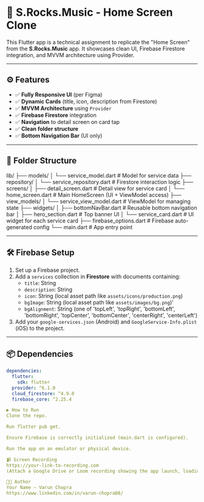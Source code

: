 # 🎵 S.Rocks.Music - Home Screen Clone

This Flutter app is a technical assignment to replicate the "Home Screen" from the **S.Rocks.Music** app. It showcases clean UI, Firebase Firestore integration, and MVVM architecture using Provider.

---

## ⚙️ Features

- ✅ **Fully Responsive UI** (per Figma)
- ✅ **Dynamic Cards** (title, icon, description from Firestore)
- ✅ **MVVM Architecture** using `Provider`
- ✅ **Firebase Firestore** integration
- ✅ **Navigation** to detail screen on card tap
- ✅ **Clean folder structure**
- ✅ **Bottom Navigation Bar** (UI only)

---

## 🔧 Folder Structure

lib/
├── models/
│ └── service_model.dart # Model for service data
├── repository/
│ └── service_repository.dart # Firestore interaction logic
├── screens/
│ ├── detail_screen.dart # Detail view for service card
│ └── home_screen.dart # Main HomeScreen (UI + ViewModel access)
├── view_models/
│ └── service_view_model.dart # ViewModel for managing state
├── widgets/
│ ├── bottomNavBar.dart # Reusable bottom navigation bar
│ ├── hero_section.dart # Top banner UI
│ └── service_card.dart # UI widget for each service card
├── firebase_options.dart # Firebase auto-generated config
└── main.dart # App entry point

---

## 🛠️ Firebase Setup

1. Set up a Firebase project.
2. Add a `services` collection in **Firestore** with documents containing:
    - `title`: String
    - `description`: String
    - `icon`: String (local asset path like `assets/icons/production.png`)
    - `bgImage`: String (local asset path like `assets/images/bg.png`)'
    - `bgAlignment`: String (one of 'topLeft', 'topRight', 'bottomLeft', 'bottomRight', 'topCenter', 'bottomCenter', 'centerRight', 'centerLeft')
3. Add your `google-services.json` (Android) and `GoogleService-Info.plist` (iOS) to the project.

---

## 📦 Dependencies

```yaml
dependencies:
  flutter:
    sdk: flutter
  provider: ^6.1.0
  cloud_firestore: ^4.9.0
  firebase_core: ^2.25.4

▶️ How to Run
Clone the repo.

Run flutter pub get.

Ensure Firebase is correctly initialized (main.dart is configured).

Run the app on an emulator or physical device.

📹 Screen Recording
https://your-link-to-recording.com
(Attach a Google Drive or Loom recording showing the app launch, loading service cards, and navigating on tap.)

🧑‍💻 Author
Your Name – Varun Chopra
https://www.linkedin.com/in/varun-chopra08/
